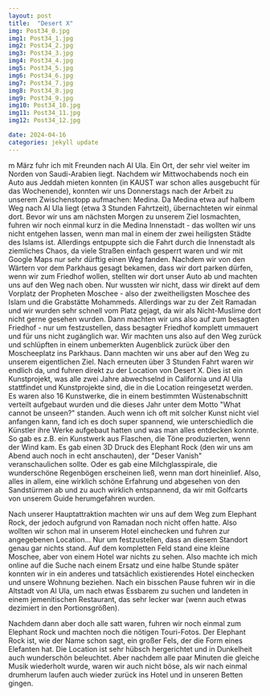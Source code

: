 ```yaml
---
layout: post
title:  "Desert X"
img: Post34_0.jpg
img1: Post34_1.jpg
img2: Post34_2.jpg
img3: Post34_3.jpg
img4: Post34_4.jpg
img5: Post34_5.jpg
img6: Post34_6.jpg
img7: Post34_7.jpg
img8: Post34_8.jpg
img9: Post34_9.jpg
img10: Post34_10.jpg
img11: Post34_11.jpg
img12: Post34_12.jpg

date: 2024-04-16
categories: jekyll update
---
```


m März fuhr ich mit Freunden nach Al Ula. Ein Ort, der sehr viel weiter im Norden von Saudi-Arabien liegt.
Nachdem wir Mittwochabends noch ein Auto aus Jeddah mieten konnten (in KAUST war schon alles ausgebucht für das Wochenende), konnten wir uns Donnerstags nach der Arbeit zu unserem Zwischenstopp aufmachen: Medina. Da Medina etwa auf halbem Weg nach Al Ula liegt (etwa 3 Stunden Fahrtzeit), übernachteten wir einmal dort.
Bevor wir uns am nächsten Morgen zu unserem Ziel losmachten, fuhren wir noch einmal kurz in die Medina Innenstadt - das wollten wir uns nicht entgehen lassen, wenn man mal in einem der zwei heiligsten Städte des Islams ist.
Allerdings entpuppte sich die Fahrt durch die Innenstadt als ziemliches Chaos, da viele Straßen einfach gesperrt waren und wir mit Google Maps nur sehr dürftig einen Weg fanden. Nachdem wir von den Wärtern vor dem Parkhaus gesagt bekamen, dass wir dort parken dürfen, wenn wir zum Friedhof wollen, stellten wir dort unser Auto ab und machten uns auf den Weg nach oben. Nur wussten wir nicht, dass wir direkt auf dem Vorplatz der Propheten Moschee - also der zweitheiligsten Moschee des Islam und die Grabstätte Mohammeds.
Allerdings war zu der Zeit Ramadan und wir wurden sehr schnell vom Platz gejagt, da wir als Nicht-Muslime dort nicht gerne gesehen wurden.
Dann machten wir uns also auf zum besagten Friedhof - nur um festzustellen, dass besagter Friedhof komplett ummauert und für uns nicht zugänglich war.
Wir machten uns also auf den Weg zurück und schlüpften in einem unbemerkten Augenblick zurück über den Moscheeplatz ins Parkhaus.
Dann machten wir uns aber auf den Weg zu unserem eigentlichen Ziel.
Nach erneuten über 3 Stunden Fahrt waren wir endlich da, und fuhren direkt zu der Location von Desert X. Dies ist ein Kunstprojekt, was alle zwei Jahre abwechselnd in California und Al Ula stattfindet und Kunstprojekte sind, die in die Location reingesetzt werden. Es waren also 16 Kunstwerke, die in einem bestimmten Wüstenabschnitt verteilt aufgebaut wurden und die dieses Jahr unter dem Motto "What cannot be unseen?" standen.
Auch wenn ich oft mit solcher Kunst nicht viel anfangen kann, fand ich es doch super spannend, wie unterschiedlich die Künstler ihre Werke aufgebaut hatten und was man alles entdecken konnte.
So gab es z.B. ein Kunstwerk aus Flaschen, die Töne produzierten, wenn der Wind kam. Es gab einen 3D Druck des Elephant Rock (den wir uns am Abend auch noch in echt anschauten), der "Deser Vanish" veranschaulichen sollte. Oder es gab eine Milchglasspirale, die wunderschöne Regenbögen erscheinen ließ, wenn man dort hineinlief.
Also, alles in allem, eine wirklich schöne Erfahrung und abgesehen von den Sandstürmen ab und zu auch wirklich entspannend, da wir mit Golfcarts von unserem Guide herumgefahren wurden.

Nach unserer Hauptattraktion machten wir uns auf dem Weg zum Elephant Rock, der jedoch aufgrund von Ramadan noch nicht offen hatte. Also wollten wir schon mal in unserem Hotel einchecken und fuhren zur angegebenen Location... Nur um festzustellen, dass an diesem Standort genau gar nichts stand. Auf dem kompletten Feld stand eine kleine Moschee, aber von einem Hotel war nichts zu sehen.
Also machte ich mich online auf die Suche nach einem Ersatz und eine halbe Stunde später konnten wir in ein anderes und tatsächlich existierendes Hotel einchecken und unsere Wohnung beziehen.
Nach ein bisschen Pause fuhren wir in die Altstadt von Al Ula, um nach etwas Essbarem zu suchen und landeten in einem jemenitischen Restaurant, das sehr lecker war (wenn auch etwas dezimiert in den Portionsgrößen).

Nachdem dann aber doch alle satt waren, fuhren wir noch einmal zum Elephant Rock und machten noch die nötigen Touri-Fotos. Der Elephant Rock ist, wie der Name schon sagt, ein großer Fels, der die Form eines Elefanten hat.
Die Location ist sehr hübsch hergerichtet und in Dunkelheit auch wunderschön beleuchtet. Aber nachdem alle paar Minuten die gleiche Musik wiederholt wurde, waren wir auch nicht böse, als wir nach einmal drumherum laufen auch wieder zurück ins Hotel und in unseren Betten gingen.